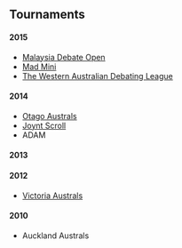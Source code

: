## Tournaments

#### 2015

- [Malaysia Debate Open](http://tabs.altairtechlab.com/malaysiadebateopen2015/)
- [Mad Mini](http://tabs.monashdebaters.com/t/mad-mini-2015/)
- [The Western Australian Debating League](http://draw.wadl.org)

#### 2014

- [Otago Australs](http://tab.australs2014.com/t/australs2014/)
- [Joynt Scroll](http://joyntscroll2014.herokuapp.com)
- ADAM

#### 2013

#### 2012

- [Victoria Australs](http://australs2012tab.herokuapp.com)

#### 2010

- Auckland Australs